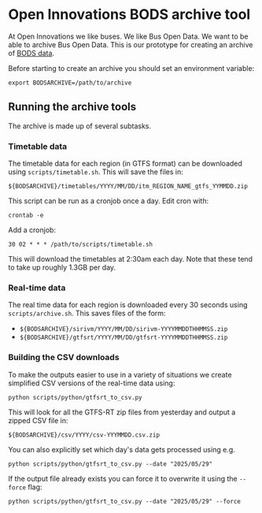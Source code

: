 # Open Innovations BODS archive tool

At Open Innovations we like buses. We like Bus Open Data. We want to be able to archive Bus Open Data. This is our prototype for creating an archive of [BODS data](https://www.bus-data.dft.gov.uk/).

Before starting to create an archive you should set an environment variable:

```
export BODSARCHIVE=/path/to/archive
```

## Running the archive tools

The archive is made up of several subtasks.


### Timetable data

The timetable data for each region (in GTFS format) can be downloaded using `scripts/timetable.sh`. This will save the files in:

`${BODSARCHIVE}/timetables/YYYY/MM/DD/itm_REGION_NAME_gtfs_YYMMDD.zip`

This script can be run as a cronjob once a day. Edit cron with:

```
crontab -e
```

Add a cronjob:

```
30 02 * * * /path/to/scripts/timetable.sh
```

This will download the timetables at 2:30am each day. Note that these tend to take up roughly 1.3GB per day.


### Real-time data

The real time data for each region is downloaded every 30 seconds using `scripts/archive.sh`. This saves files of the form:

* `${BODSARCHIVE}/sirivm/YYYY/MM/DD/sirivm-YYYYMMDDTHHMMSS.zip`
* `${BODSARCHIVE}/gtfsrt/YYYY/MM/DD/gtfsrt-YYYYMMDDTHHMMSS.zip`



### Building the CSV downloads

To make the outputs easier to use in a variety of situations we create simplified CSV versions of the real-time data using:

```
python scripts/python/gtfsrt_to_csv.py
```

This will look for all the GTFS-RT zip files from yesterday and output a zipped CSV file in:

`${BODSARCHIVE}/csv/YYYY/csv-YYYMMDD.csv.zip`

You can also explicitly set which day's data gets processed using e.g.

```
python scripts/python/gtfsrt_to_csv.py --date "2025/05/29"
```

If the output file already exists you can force it to overwrite it using the `--force` flag:

```
python scripts/python/gtfsrt_to_csv.py --date "2025/05/29" --force
```
